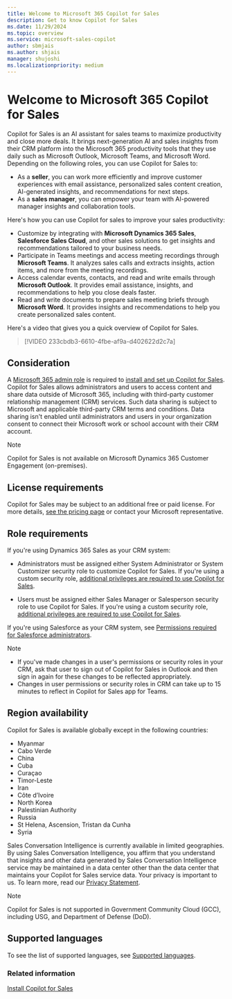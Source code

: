 ```yaml
---
title: Welcome to Microsoft 365 Copilot for Sales
description: Get to know Copilot for Sales
ms.date: 11/29/2024
ms.topic: overview
ms.service: microsoft-sales-copilot
author: sbmjais
ms.author: shjais
manager: shujoshi
ms.localizationpriority: medium
---
```


# Welcome to Microsoft 365 Copilot for Sales

Copilot for Sales is an AI assistant for sales teams to maximize productivity and close more deals. It brings next-generation AI and sales insights from their CRM platform into the Microsoft 365 productivity tools that they use daily such as Microsoft Outlook, Microsoft Teams, and Microsoft Word.  
Depending on the following roles, you can use Copilot for Sales to:  

- As a **seller**, you can work more efficiently and improve customer experiences with email assistance, personalized sales content creation, AI-generated insights, and recommendations for next steps.  
- As a **sales manager**, you can empower your team with AI-powered manager insights and collaboration tools.  

Here's how you can use Copilot for sales to improve your sales productivity:

- Customize by integrating with **Microsoft Dynamics 365 Sales**, **Salesforce Sales Cloud**, and other sales solutions to get insights and recommendations tailored to your business needs.  
- Participate in Teams meetings and access meeting recordings through **Microsoft Teams**. It analyzes sales calls and extracts insights, action items, and more from the meeting recordings.  
- Access calendar events, contacts, and read and write emails through **Microsoft Outlook**. It provides email assistance, insights, and recommendations to help you close deals faster.  
- Read and write documents to prepare sales meeting briefs through **Microsoft Word**. It provides insights and recommendations to help you create personalized sales content.

Here's a video that gives you a quick overview of Copilot for Sales.

> [!VIDEO 233cbdb3-6610-4fbe-af9a-d402622d2c7a]

## Consideration

A [Microsoft 365 admin role](/microsoft-365/admin/add-users/about-admin-roles?view=o365-worldwide&preserve-view=true#commonly-used-microsoft-365-admin-center-roles) is required to [install and set up Copilot for Sales](install-viva-sales.md). Copilot for Sales allows administrators and users to access content and share data outside of Microsoft 365, including with third-party customer relationship management (CRM) services. Such data sharing is subject to Microsoft and applicable third-party CRM terms and conditions. Data sharing isn't enabled until administrators and users in your organization consent to connect their Microsoft work or school account with their CRM account.

> [!NOTE]
> Copilot for Sales is not available on Microsoft Dynamics 365 Customer Engagement (on-premises).

## License requirements

Copilot for Sales may be subject to an additional free or paid license. For more details, [see the pricing page](https://www.microsoft.com/ai/microsoft-sales-copilot?rtc=1#featuresandpricing) or contact your Microsoft representative.

## Role requirements

If you're using Dynamics 365 Sales as your CRM system:

- Administrators must be assigned either System Administrator or System Customizer security role to customize Copilot for Sales. If you're using a custom security role, [additional privileges are required to use Copilot for Sales](install-viva-sales.md#privileges-required-for-dynamics-365-customers).

- Users must be assigned either Sales Manager or Salesperson security role to use Copilot for Sales. If you're using a custom security role, [additional privileges are required to use Copilot for Sales](install-viva-sales.md#privileges-required-for-dynamics-365-customers).

If you're using Salesforce as your CRM system, see [Permissions required for Salesforce administrators](install-viva-sales.md#permissions-required-for-salesforce-administrators).

> [!NOTE]
> - If you've made changes in a user's permissions or security roles in your CRM, ask that user to sign out of Copilot for Sales in Outlook and then sign in again for these changes to be reflected appropriately. 
> - Changes in user permissions or security roles in CRM can take up to 15 minutes to reflect in Copilot for Sales app for Teams.

## Region availability

Copilot for Sales is available globally except in the following countries:

- Myanmar
- Cabo Verde
- China
- Cuba
- Curaçao
- Timor-Leste
- Iran
- Côte d’Ivoire
- North Korea
- Palestinian Authority
- Russia
- St Helena, Ascension, Tristan da Cunha
- Syria

Sales Conversation Intelligence is currently available in limited geographies. By using Sales Conversation Intelligence, you affirm that you understand that insights and other data generated by Sales Conversation Intelligence service may be maintained in a data center other than the data center that maintains your Copilot for Sales service data. Your privacy is important to us. To learn more, read our [Privacy Statement](https://go.microsoft.com/fwlink/?LinkId=521839).

> [!NOTE]
> Copilot for Sales is not supported in Government Community Cloud (GCC), including USG, and Department of Defense (DoD).

## Supported languages

To see the list of supported languages, see [Supported languages](supported-languages.md).

### Related information

[Install Copilot for Sales](install-viva-sales.md)
